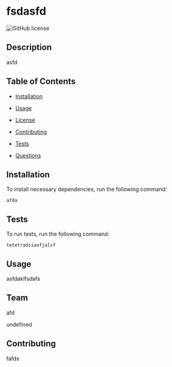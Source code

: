 # fsdasfd
  ![GitHub license](https://img.shields.io/badge/license-LGPL-blue.svg)

  ## Description

  asfd
  
  ## Table of Contents 

* [Installation](#installation)

* [Usage](#usage)

* [License](#license)

* [Contributing](#contributing)

* [Tests](#tests)

* [Questions](#questions)

## Installation

To install necessary dependencies, run the following command:

```
afda
```

## Tests

To run tests, run the following command:

```
tetetradsiaofjalsf
```

## Usage

asfdaklfsdafs

## Team

afd

undefined
  
## Contributing

fafds

